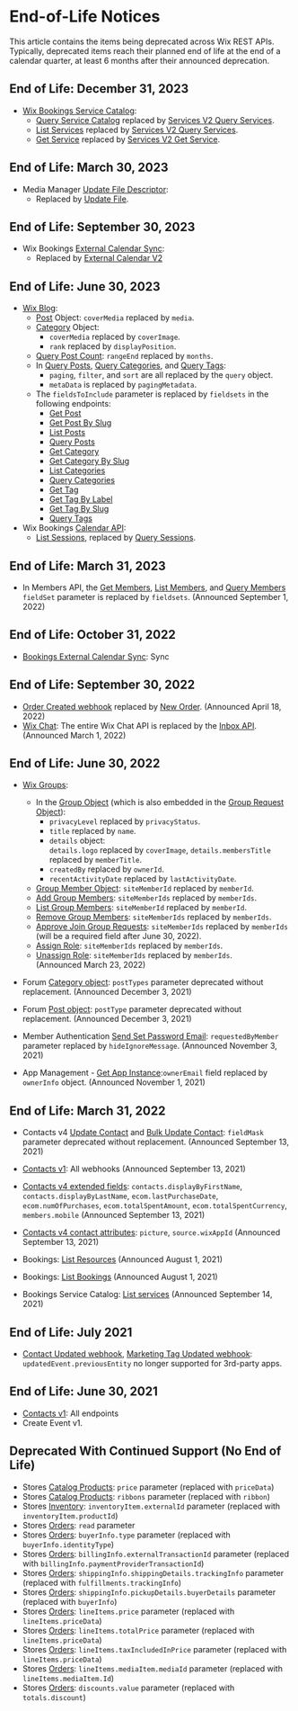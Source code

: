 # End-of-Life Notices

This article contains the items being deprecated across Wix REST APIs.
Typically, deprecated items reach their planned end of life at the end of a calendar quarter,
at least 6 months after their announced deprecation.

## End of Life: December 31, 2023
- [Wix Bookings Service Catalog](https://dev.wix.com/api/rest/wix-bookings/service-catalog): 
    - [Query Service Catalog](https://dev.wix.com/api/rest/wix-bookings/service-catalog/services/query-service-catalog) replaced by [Services V2 Query Services](https://dev.wix.com/api/rest/wix-bookings/services-v2/query-services).
    - [List Services](https://dev.wix.com/api/rest/wix-bookings/service-catalog/services/list-services) replaced by [Services V2 Query Services](https://dev.wix.com/api/rest/wix-bookings/services-v2/query-services).
    - [Get Service](https://dev.wix.com/api/rest/wix-bookings/service-catalog/services/get-service) replaced by [Services V2 Get Service](https://dev.wix.com/api/rest/wix-bookings/services-v2/get-service).

## End of Life: March 30, 2023
- Media Manager [Update File Descriptor](media/media-manager/files/update-file-descriptor):
  - Replaced by [Update File](media/media-manager/files/update-file).

## End of Life: September 30, 2023
- Wix Bookings [External Calendar Sync](https://dev.wix.com/api/rest/wix-bookings/external-calendar-sync):
  - Replaced by [External Calendar V2](https://dev.wix.com/api/rest/wix-bookings/external-calendars-v2)

## End of Life: June 30, 2023

- [Wix Blog](wix-blog/blog):
  - [Post](wix-blog/blog/posts) Object: `coverMedia` replaced by `media`.
  - [Category](wix-blog/blog/categories) Object: 
    - `coverMedia` replaced by `coverImage`.
    - `rank` replaced by `displayPosition`.
  - [Query Post Count](wix-blog/blog/post-stats/query-post-count): `rangeEnd` replaced by `months`.
  - In [Query Posts](wix-blog/blog/posts/query-posts), [Query Categories](wix-blog/blog/categories/query-categories), and [Query Tags](wix-blog/blog/tags/query-tags):
    - `paging`, `filter`, and `sort` are all replaced by the `query` object.
    - `metaData` is replaced by `pagingMetadata`.
  - The `fieldsToInclude` parameter is replaced by `fieldsets` in the following endpoints:
    - [Get Post](wix-blog/blog/posts/get-post)
    - [Get Post By Slug](wix-blog/blog/posts/get-post-by-slug)
    - [List Posts](wix-blog/blog/posts/list-posts)
    - [Query Posts](wix-blog/blog/posts/query-posts)
    - [Get Category](wix-blog/blog/categories/get-category)
    - [Get Category By Slug](wix-blog/blog/categories/get-category-by-slug)
    - [List Categories](wix-blog/blog/categories/list-categories)
    - [Query Categories](wix-blog/blog/categories/query-categories)
    - [Get Tag](wix-blog/blog/tags/get-tag)
    - [Get Tag By Label](wix-blog/blog/tags/get-tag-by-label)
    - [Get Tag By Slug](wix-blog/blog/tags/get-tag-by-slug)
    - [Query Tags](wix-blog/blog/tags/query-tags)
- Wix Bookings [Calendar API](wix-bookings/calendar):
    - [List Sessions](wix-bookings/calendar/sessions/list-sessions), replaced by [Query Sessions](wix-bookings/calendar/sessions/query-sessions).

## End of Life: March 31, 2023
  
- In Members API, the [Get Members](members/members/get-member),
  [List Members](members/members/list-members),
  and [Query Members](members/members/query-members)
  `fieldSet` parameter is replaced by `fieldsets`.
  (Announced September 1, 2022)

## End of Life: October 31, 2022

- [Bookings External Calendar Sync](https://dev.wix.com/api/rest/wix-bookings/external-calendar-sync): Sync

## End of Life: September 30, 2022

- [Order Created webhook](wix-restaurants/orders/order-created-webhook)
  replaced by [New Order](wix-restaurants/orders/new-order-webhook).
  (Announced April 18, 2022)
- [Wix Chat](wix-chat/wix-chat):
  The entire Wix Chat API is replaced by the [Inbox API](inbox/).
  (Announced March 1, 2022)

## End of Life: June 30, 2022

- [Wix Groups](wix-groups/wix-groups):
  - In the [Group Object](wix-groups/wix-groups/groups/group-object)
    (which is also embedded in the
    [Group Request Object](wix-groups/wix-groups/create-requests/group-request-object)):
    - `privacyLevel` replaced by `privacyStatus`.
    - `title` replaced by `name`.
    - `details` object: <br />
      `details.logo` replaced by `coverImage`,
      `details.membersTitle` replaced by `memberTitle`.
    - `createdBy` replaced by `ownerId`.
    - `recentActivityDate` replaced by `lastActivityDate`. <br />
  - [Group Member Object](wix-groups/wix-groups/members/group-member-object): `siteMemberId` replaced by `memberId`.
  - [Add Group Members](wix-groups/wix-groups/members/add-group-members): `siteMemberIds` replaced by `memberIds`.
  - [List Group Members](wix-groups/wix-groups/members/list-group-members): `siteMemberId` replaced by `memberId`.
  - [Remove Group Members](wix-groups/wix-groups/members/remove-group-members): `siteMemberIds` replaced by `memberIds`.
  - [Approve Join Group Requests](wix-groups/wix-groups/join-requests/approve-join-group-requests): `siteMemberIds` replaced by `memberIds` (will be a required field after June 30, 2022).
  - [Assign Role](wix-groups/wix-groups/roles/assign-role): `siteMemberIds` replaced by `memberIds`.
  - [Unassign Role](wix-groups/wix-groups/roles/unassign-role): `siteMemberIds` replaced by `memberIds`. <br />
    (Announced March 23, 2022)

- Forum [Category object](wix-forum/wix-forum/category/category-object):
  `postTypes` parameter deprecated without replacement.
  (Announced December 3, 2021)

- Forum [Post object](wix-forum/wix-forum/post/post-object):
  `postType` parameter deprecated without replacement.
  (Announced December 3, 2021)

- Member Authentication [Send Set Password Email](members/member-authentication/send-set-password-email):
  `requestedByMember` parameter replaced by `hideIgnoreMessage`.
  (Announced November 3, 2021)

- App Management - [Get App Instance](app-management/apps/app-instance/get-app-instance):`ownerEmail` field replaced by `ownerInfo` object.
  (Announced November 1, 2021)

## End of Life: March 31, 2022

- Contacts v4 [Update Contact](contacts/contacts/contacts-v4/update-contact)
  and [Bulk Update Contact](contacts/contacts/contacts-v4/bulk-update-contact):
  `fieldMask` parameter deprecated without replacement.
  (Announced September 13, 2021)

- [Contacts v1](contacts/contacts): All webhooks
  (Announced September 13, 2021)

- [Contacts v4 extended fields](contacts/contacts/sorting,-filtering,-and-searching#contacts_contacts_sorting,-filtering,-and-searching_extended-fields-filtering-sorting-and-searching):
  `contacts.displayByFirstName`, `contacts.displayByLastName`, `ecom.lastPurchaseDate`, `ecom.numOfPurchases`, `ecom.totalSpentAmount`, `ecom.totalSpentCurrency`, `members.mobile`
  (Announced September 13, 2021)

- [Contacts v4 contact attributes](contacts/contacts/contacts-v4/contact-object):
  `picture`, `source.wixAppId`
  (Announced September 13, 2021)

- Bookings: [List Resources](wix-bookings/resources/list-resources)
  (Announced August 1, 2021)

- Bookings: [List Bookings](wix-bookings/bookings/bookings-reader/list-bookings) 
  (Announced August 1, 2021)

- Bookings Service Catalog: [List services](wix-bookings/service-catalog/services/list-services)
  (Announced September 14, 2021)

## End of Life: July 2021

- [Contact Updated webhook](contacts/contacts/contacts-v4/contact-updated-webhook),
  [Marketing Tag Updated webhook](marketing/marketing-tags/marketing-tag-updated-webhook):
  `updatedEvent.previousEntity` no longer supported for 3rd-party apps.

## End of Life: June 30, 2021

- [Contacts v1](contacts/contacts): All endpoints
- Create Event v1.

## Deprecated With Continued Support (No End of Life)

- Stores [Catalog Products](wix-stores/catalog/products/product-object): `price` parameter (replaced with `priceData`)  
- Stores [Catalog Products](wix-stores/catalog/products/product-object): `ribbons` parameter (replaced with `ribbon`)  
- Stores [Inventory](wix-stores/inventory/get-inventory-variants): `inventoryItem.externalId` parameter (replaced with `inventoryItem.productId`)  
- Stores [Orders](wix-stores/orders/order-object): `read` parameter  
- Stores [Orders](wix-stores/orders/order-object): `buyerInfo.type` parameter (replaced with `buyerInfo.identityType`)  
- Stores [Orders](wix-stores/orders/order-object): `billingInfo.externalTransactionId` parameter (replaced with `billingInfo.paymentProviderTransactionId`)  
- Stores [Orders](wix-stores/orders/order-object): `shippingInfo.shippingDetails.trackingInfo` parameter (replaced with `fulfillments.trackingInfo`)  
- Stores [Orders](wix-stores/orders/order-object): `shippingInfo.pickupDetails.buyerDetails` parameter (replaced with `buyerInfo`)  
- Stores [Orders](wix-stores/orders/order-object): `lineItems.price` parameter (replaced with `lineItems.priceData`)  
- Stores [Orders](wix-stores/orders/order-object): `lineItems.totalPrice` parameter (replaced with `lineItems.priceData`)  
- Stores [Orders](wix-stores/orders/order-object): `lineItems.taxIncludedInPrice` parameter (replaced with `lineItems.priceData`)  
- Stores [Orders](wix-stores/orders/order-object): `lineItems.mediaItem.mediaId` parameter (replaced with `lineItems.mediaItem.Id`)  
- Stores [Orders](wix-stores/orders/order-object): `discounts.value` parameter (replaced with `totals.discount`)  
